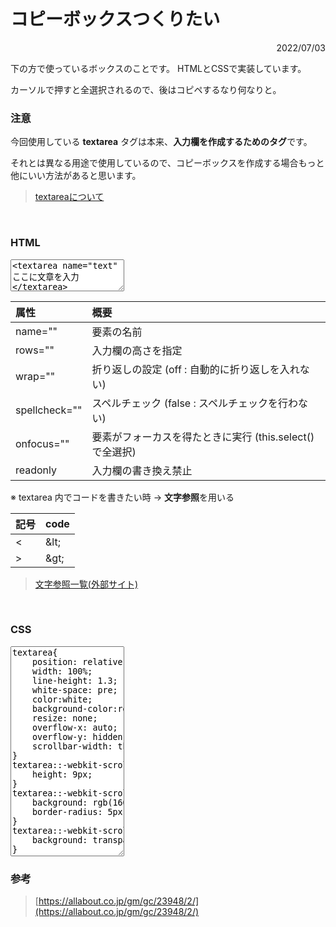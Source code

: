 <link rel="stylesheet" href="./style.css">

# コピーボックスつくりたい

<div style="text-align: right">2022/07/03</div>

下の方で使っているボックスのことです。 HTMLとCSSで実装しています。

カーソルで押すと全選択されるので、後はコピペするなり何なりと。

### 注意

今回使用している **textarea** タグは本来、**入力欄を作成するためのタグ**です。

それとは異なる用途で使用しているので、コピーボックスを作成する場合もっと他にいい方法があると思います。

>  [textareaについて](https://developer.mozilla.org/ja/docs/Web/HTML/Element/textarea)

<br>

### HTML

<textarea name="text" rows="3" wrap="off" spellcheck="false" onfocus="this.select();" readonly>
&lt;textarea name="text" rows="1" wrap="off" spellcheck="false" onfocus="this.select();" readonly&gt;
ここに文章を入力
&lt;/textarea&gt;
</textarea>

<br>

| 属性 | 概要 |
| :---- | :---- |
| name="" | 要素の名前 |
| rows="" | 入力欄の高さを指定 |
| wrap="" | 折り返しの設定 (off : 自動的に折り返しを入れない) |
| spellcheck="" | スペルチェック (false : スペルチェックを行わない)  |
| onfocus="" | 要素がフォーカスを得たときに実行 (this.select()で全選択) |
| readonly | 入力欄の書き換え禁止 |

※ textarea 内でコードを書きたい時 → **文字参照**を用いる  
   
| 記号 | code |
| :---- | :---- |
| < | &amp;lt; |
| > | &amp;gt; |

> [文字参照一覧(外部サイト)](https://www.scollabo.com/banban/apply/ap8.html)

<br>

### CSS

<textarea name="text" rows="22" wrap="off" spellcheck="false" onfocus="this.select();" readonly>
textarea{
    position: relative;
    width: 100%;
    line-height: 1.3;
    white-space: pre;
    color:white;
    background-color:rgb(60, 64, 67);
    resize: none;
    overflow-x: auto;
    overflow-y: hidden;
    scrollbar-width: thin;
}
textarea::-webkit-scrollbar {
    height: 9px;
}
textarea::-webkit-scrollbar-thumb {
    background: rgb(160, 159, 159);
    border-radius: 5px;
}
textarea::-webkit-scrollbar-track {
    background: transparent;
}
</textarea>

<br>

### 参考

>   [https://allabout.co.jp/gm/gc/23948/2/](https://allabout.co.jp/gm/gc/23948/2/)
